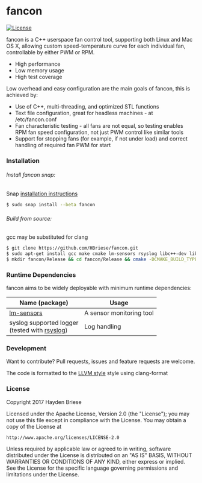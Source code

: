 # fancon

[![License](http://img.shields.io/badge/license-APACHE2-blue.svg)]()

fancon is a C++ userspace fan control tool, supporting both Linux and Mac OS X, allowing custom speed-temperature curve for each individual fan, controllable by either PWM or RPM.

  - High performance
  - Low memory usage
  - High test coverage

Low overhead and easy configuration are the main goals of fancon, this is achieved by:
  - Use of C++, multi-threading, and optimized STL functions
  - Text file configuration, great for headless machines - at /etc/fancon.conf
  - Fan characteristic testing - all fans are not equal, so testing enables RPM fan speed configuration, not just PWM control like similar tools
  - Support for stopping fans (for example, if not under load) and correct handling of required fan PWM for start


### Installation

###### Install fancon snap:

Snap [installation instructions](https://snapcraft.io/docs/core/install)

```sh
$ sudo snap install --beta fancon
```

###### Build from source:
gcc may be substituted for clang

```sh
$ git clone https://github.com/HBriese/fancon.git
$ sudo apt-get install gcc make cmake lm-sensors rsyslog libc++-dev libstdc++6 linux-libc-dev libsensors4-dev libboost-filesystem-dev libexplain-dev
$ mkdir fancon/Release && cd fancon/Release && cmake -DCMAKE_BUILD_TYPE=Release .. && make && sudo make install
```


### Runtime Dependencies

fancon aims to be widely deployable with minimum runtime dependencies:

| Name (package) | Usage |
| -------------- | ----- |
| [lm-sensors] | A sensor monitoring tool|
| syslog supported logger <br> (tested with [rsyslog]) | Log handling |


### Development

Want to contribute? Pull requests, issues and feature requests are welcome.

The code is formatted to the [LLVM style](http://clang.llvm.org/docs/ClangFormatStyleOptions.html) style using clang-format


### License

Copyright 2017 Hayden Briese

Licensed under the Apache License, Version 2.0 (the "License");
you may not use this file except in compliance with the License.
You may obtain a copy of the License at

    http://www.apache.org/licenses/LICENSE-2.0

Unless required by applicable law or agreed to in writing, software
distributed under the License is distributed on an "AS IS" BASIS,
WITHOUT WARRANTIES OR CONDITIONS OF ANY KIND, either express or implied.
See the License for the specific language governing permissions and
limitations under the License.


   [lm-sensors]: <https://wiki.archlinux.org/index.php/lm_sensors>
   [rsyslog]: http://www.rsyslog.com/
   [CMake]: https://cmake.org/
   [Boost-filesystem]: <http://www.boost.org/doc/libs/1_62_0/libs/filesystem/doc/index.htm>
   [pthread]: <https://www.gnu.org/software/hurd/libpthread.html>
   [libexplain]: <http://libexplain.sourceforge.net/>